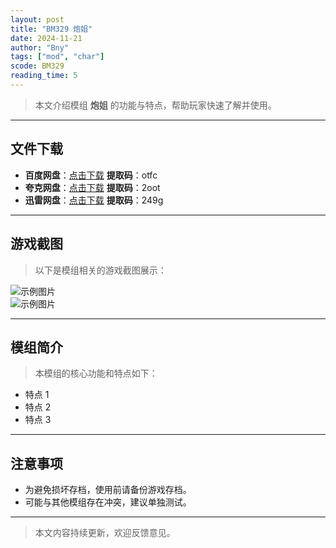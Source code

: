 ```yaml
---
layout: post
title: "BM329 炮姐"
date: 2024-11-21
author: "Bny"
tags: ["mod", "char"]
scode: BM329
reading_time: 5
---
```


> 本文介绍模组 **炮姐** 的功能与特点，帮助玩家快速了解并使用。

---





## 文件下载
- **百度网盘**：[点击下载](https://pan.baidu.com/s/14WJ47vRSh0QrCSL3HDhX0Q?pwd=otfc)  **提取码**：otfc  
- **夸克网盘**：[点击下载](https://pan.quark.cn/s/c01a20c53974?pwd=2oot)  **提取码**：2oot  
- **迅雷网盘**：[点击下载](https://pan.xunlei.com/s/VOCCbURDqAcAIIak7HP7nvEqA1?pwd=249g)  **提取码**：249g  

---

## 游戏截图
> 以下是模组相关的游戏截图展示：

![示例图片](https://example.com/screenshot1.jpg)  
![示例图片](https://example.com/screenshot2.jpg)

---

## 模组简介
> 本模组的核心功能和特点如下：
- 特点 1
- 特点 2
- 特点 3

---

## 注意事项
- 为避免损坏存档，使用前请备份游戏存档。
- 可能与其他模组存在冲突，建议单独测试。

---

> 本文内容持续更新，欢迎反馈意见。

